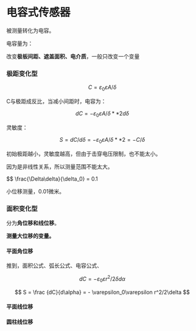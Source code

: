 # 电容式传感器

被测量转化为电容。

电容量为：

改变**极板间距、遮盖面积、电介质**，一般只改变一个变量

### 极距变化型

$$ C = \varepsilon_0\varepsilon A/\delta $$

C与极距成反比，当减小间距时，电容为：

$$ dC = -\varepsilon_0\varepsilon A/\delta**2 d\delta $$

灵敏度：

$$ S = dC/d\delta  = - \varepsilon_0\varepsilon A/\delta**2 = -C/\delta $$

初始极距越小，灵敏度越高，但由于击穿电压限制，也不能太小。

因为是非线性关系，所以测量范围不能太大。

$$ \frac{\Delta\delta}{\delta_0} = 0.1

小位移测量，0.01微米。

### 面积变化型

分为**角位移和线位移**。

**测量大位移的变量。**

#### 平面角位移

推到，面积公式、弧长公式、电容公式、

$$ dC = -\varepsilon_0\varepsilon r^2 /2\delta d\alpha $$

$$ S = \frac {dC}{d\alpha} = - \varepsilon_0\varepsilon r^2/2\delta $$

#### 平面线位移

#### 圆柱线位移
